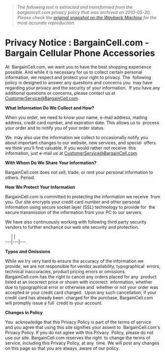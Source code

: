 > *The following text is extracted and transformed from the bargaincell.com privacy policy that was archived on 2010-05-30. Please check the [original snapshot on the Wayback Machine](https://web.archive.org/web/20100530032539id_/http%3A//www.bargaincell.com/index.php%3Fmain_page%3Dprivacy) for the most accurate reproduction.*

# Privacy Notice : BargainCell.com - Bargain Cellular Phone Accessories

At  BargainCell.com, we want you to have the best shopping experience  possible. And while it is necessary for us to collect certain personal  information, we respect and protect your right to privacy. The  following policy is designed to answer any questions and concerns you  may have regarding your privacy and the security of your information.  If you have any additional questions or concerns, please contact us at [CustomerService@BargainCell.com](mailto:CustomerService@BargainCell.com). 

**What Information Do We Collect and How?**

When you order, we need to know your name, e-mail address, mailing  address, credit card number, and expiration date. This allows us to  process your order and to notify you of your order status.

We  may also use the information we collect to occasionally notify you  about important changes to our website, new services, and special  offers we think you'll find valuable. If you would rather not receive  this information, just e-mail us at [CustomerService@BargainCell.com](mailto:CustomerService@BargainCell.com).

 **With Whom Do We Share Your Information?**

BargainCell.com does not sell, trade, or rent your personal information to others. Period.

 **How We Protect Your Information**

BargainCell.com is committed to protecting the information we receive  from you. Our site encrypts your credit card number and other personal  information using secure socket layer (SSL) technology to provide for  the secure transmission of the information from your PC to our servers.

We have also continuously working with following third party security  vendors to further enchance our web site security and protection.

     |  [ ](https://www.scanalert.com/RatingVerify?ref=www.bargaincell.com) |   
---|---|---  
  
**Typos and Omissions**

While we try very hard to ensure the accuracy of the information we  provide, we are not responsible for vendor availability, typographical  errors, technical inaccuracies, product pricing errors or omissions.  BargainCell.com has the right to cancel any orders placed for any  product listed at an incorrect price or shown with incorrect  information, whether due to typographical error or otherwise and  whether or not your order was accepted or your credit card charged.  Upon any such cancellation, if your credit card has already been  charged for the purchase, BargainCell.com will promptly issue a full  credit to your account.

 **Changes in Policy**

You  acknowledge that this Privacy Policy is part of the terms of service  and you agree that using this site signifies your assent to  BargainCell.com's Privacy Policy. If you do not agree with this Privacy  Policy, please do not use our site. BargainCell.com reserves the right  to change the terms of service, including this Privacy Policy, at any  time. We will post any changes on this page so that you are always  aware of our policy.
